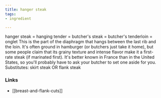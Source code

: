 ```yaml
---
title: hanger steak
tags:
- ingredient

---
```

hanger steak = hanging tender = butcher's steak = butcher's tenderloin = onglet This is the part of the diaphragm that hangs between the last rib and the loin. It's often ground in hamburger (or butchers just take it home), but some people claim that its grainy texture and intense flavor make it a first-rate steak (if marinated first). It's better known in France than in the United States, so you'll probably have to ask your butcher to set one aside for you. Substitutes: skirt steak OR flank steak

### Links

* [[breast-and-flank-cuts]]
